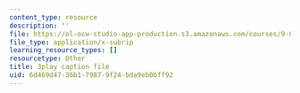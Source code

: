 ```yaml
---
content_type: resource
description: ''
file: https://ol-ocw-studio-app-production.s3.amazonaws.com/courses/9-00sc-introduction-to-psychology-fall-2011/6d469d4736b179879f24bda9eb06ff92_qZdm4mpQA_8.srt
file_type: application/x-subrip
learning_resource_types: []
resourcetype: Other
title: 3play caption file
uid: 6d469d47-36b1-7987-9f24-bda9eb06ff92
---
```

